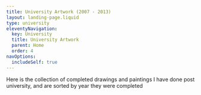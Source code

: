 ```yaml
---
title: University Artwork (2007 - 2013)
layout: landing-page.liquid
type: university
eleventyNavigation:
  key: University
  title: University Artwork
  parent: Home
  order: 4
navOptions:
  includeSelf: true
---
```


Here is the collection of completed drawings and paintings I have done post university, and are sorted by year they were completed
